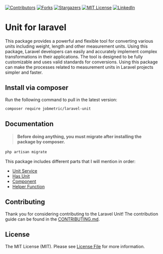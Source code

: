 [contributors-shield]: https://img.shields.io/github/contributors/jobmetric/laravel-unit.svg?style=for-the-badge
[contributors-url]: https://github.com/jobmetric/laravel-unit/graphs/contributors
[forks-shield]: https://img.shields.io/github/forks/jobmetric/laravel-unit.svg?style=for-the-badge&label=Fork
[forks-url]: https://github.com/jobmetric/laravel-unit/network/members
[stars-shield]: https://img.shields.io/github/stars/jobmetric/laravel-unit.svg?style=for-the-badge
[stars-url]: https://github.com/jobmetric/laravel-unit/stargazers
[license-shield]: https://img.shields.io/github/license/jobmetric/laravel-unit.svg?style=for-the-badge
[license-url]: https://github.com/jobmetric/laravel-unit/blob/master/LICENCE.md
[linkedin-shield]: https://img.shields.io/badge/-LinkedIn-blue.svg?style=for-the-badge&logo=linkedin&colorB=555
[linkedin-url]: https://linkedin.com/in/majidmohammadian

[![Contributors][contributors-shield]][contributors-url]
[![Forks][forks-shield]][forks-url]
[![Stargazers][stars-shield]][stars-url]
[![MIT License][license-shield]][license-url]
[![LinkedIn][linkedin-shield]][linkedin-url]

# Unit for laravel

This package provides a powerful and flexible tool for converting various units including weight, length and other measurement units. Using this package, Laravel developers can easily and accurately implement complex transformations in their applications. The tool is designed to be fully customizable and uses valid standards for conversions. Using this package can make the processes related to measurement units in Laravel projects simpler and faster.

## Install via composer

Run the following command to pull in the latest version:

```bash
composer require jobmetric/laravel-unit
```

## Documentation

>#### Before doing anything, you must migrate after installing the package by composer.

```bash
php artisan migrate
```

This package includes different parts that I will mention in order:

- [Unit Service](https://github.com/jobmetric/laravel-unit/blob/master/docs/unit.md)
- [Has Unit](https://github.com/jobmetric/laravel-unit/blob/master/docs/has-unit.md)
- [Component](https://github.com/jobmetric/laravel-unit/blob/master/docs/component.md)
- [Helper Function](https://github.com/jobmetric/laravel-unit/blob/master/docs/helper.md)

## Contributing

Thank you for considering contributing to the Laravel Unit! The contribution guide can be found in the [CONTRIBUTING.md](https://github.com/jobmetric/laravel-unit/blob/master/CONTRIBUTING.md).

## License

The MIT License (MIT). Please see [License File](https://github.com/jobmetric/laravel-unit/blob/master/LICENCE.md) for more information.
